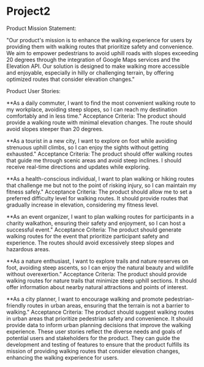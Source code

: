 # Project2
Product Mission Statement:

"Our product's mission is to enhance the walking experience for users by providing them with walking routes that prioritize safety and convenience. We aim to empower pedestrians to avoid uphill roads with slopes exceeding 20 degrees through the integration of Google Maps services and the Elevation API. Our solution is designed to make walking more accessible and enjoyable, especially in hilly or challenging terrain, by offering optimized routes that consider elevation changes."

Product User Stories:

**As a daily commuter, I want to find the most convenient walking route to my workplace, avoiding steep slopes, so I can reach my destination comfortably and in less time."
Acceptance Criteria:
The product should provide a walking route with minimal elevation changes.
The route should avoid slopes steeper than 20 degrees.

**As a tourist in a new city, I want to explore on foot while avoiding strenuous uphill climbs, so I can enjoy the sights without getting exhausted."
Acceptance Criteria:
The product should offer walking routes that guide me through scenic areas and avoid steep inclines.
I should receive real-time directions and updates while exploring.

**As a health-conscious individual, I want to plan walking or hiking routes that challenge me but not to the point of risking injury, so I can maintain my fitness safely."
Acceptance Criteria:
The product should allow me to set a preferred difficulty level for walking routes.
It should provide routes that gradually increase in elevation, considering my fitness level.

**As an event organizer, I want to plan walking routes for participants in a charity walkathon, ensuring their safety and enjoyment, so I can host a successful event."
Acceptance Criteria:
The product should generate walking routes for the event that prioritize participant safety and experience.
The routes should avoid excessively steep slopes and hazardous areas.

**As a nature enthusiast, I want to explore trails and nature reserves on foot, avoiding steep ascents, so I can enjoy the natural beauty and wildlife without overexertion."
Acceptance Criteria:
The product should provide walking routes for nature trails that minimize steep uphill sections.
It should offer information about nearby natural attractions and points of interest.

**As a city planner, I want to encourage walking and promote pedestrian-friendly routes in urban areas, ensuring that the terrain is not a barrier to walking."
Acceptance Criteria:
The product should suggest walking routes in urban areas that prioritize pedestrian safety and convenience.
It should provide data to inform urban planning decisions that improve the walking experience.
These user stories reflect the diverse needs and goals of potential users and stakeholders for the product. They can guide the development and testing of features to ensure that the product fulfills its mission of providing walking routes that consider elevation changes, enhancing the walking experience for users.
